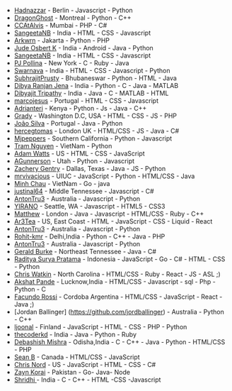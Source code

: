 ﻿- [Hadnazzar](https://github.com/hadnazzar) - Berlin - Javascript - Python
- [DragonGhost](https://github.com/DragonGhost7) - Montreal - Python - C++
- [CCAtAlvis](https://github.com/CCAtAlvis) - Mumbai - PHP - C#
- [SangeetaNB](https://github.com/SangeetaNB) - India - HTML - CSS - Javascript
- [Arkwrn](https://github.com/arkwrn) - Jakarta - Python - PHP
- [Jude Osbert K](https://github.com/judeosbert) - India - Android - Java - Python
- [SangeetaNB](https://github.com/SangeetaNB) - India - HTML - CSS - Javascript
- [PJ Pollina](https://github.com/pjpollina) - New York - C - Ruby - Java
- [Swarnava](https://github.com/swarnava) - India - HTML - CSS - Javascript - Python
- [SubhrajitPrusty](https://github.com/SubhrajitPrusty) - Bhubaneswar - Python - HTML - Java
- [Dibya Ranjan Jena](https://github.com/dibyasonu/) - India - Python - C - Java - MATLAB
- [Dibyajit Tripathy](https://github.com/Dibyajitdj/) - India - Java - C - MATLAB - HTML
- [marcojesus](https://github.com/marcojesus) - Portugal - HTML - CSS - Javascript
- [Adrianteri](https://github.com/Adrianteri) - Kenya - Python - Js - Java - C++
- [Grady](https://github.com/gradyhouston) - Washington D.C, USA - HTML - CSS - JS - PHP
- [João Silva](https://github.com/l32355) - Portugal - Java - Python
- [hercegtomas](https://github.com/hercegtomas) - London UK - HTML/CSS - JS - Java - C# 
- [Mjpeppers](https://github.com/McGdevfunk824) - Southern California - Python - Javascript
- [Tram Nguyen](https://github.com/nthtram) - VietNam - Python
- [Adam Watts](https://github.com/AdamWatts) - US - HTML - CSS - JavaScript
- [AGunnerson](https://github.com/TheGunder) - Utah - Python - Javascript
- [Zachery Gentry](https://github.com/zacherygentry) - Dallas, Texas - Java - JS - Python
- [mrvivacious](https://github.com/mrvivacious) - UIUC - JavaScript - Python - HTML/CSS - Java
- [Minh Chau](https://github.com/ctrongminh) - VietNam - Go - java
- [justinal64](https://github.com/justinal64) - Middle Tennessee - Javascript - C#
- [AntonTru3](https://github.com/AntonTru3) - Australia - Javascript - Python
- [YIRANO](https://github.com/yirano) - Seattle, WA - Javascript - HTML5 - CSS3
- [Matthew](https://github.com/TechDimension) - London - Java - Javascript - HTML/CSS - Ruby - C++
- [Ar3Tea](https://github.com/ar3tea) - US, East Coast - HTML - JavaScript - CSS - Liquid - React
- [AntonTru3](https://github.com/AntonTru3) - Australia - Javascript - Python
- [Rohit-kmr](https://github.com/Rohit-Kmr) - Delhi,India - Python - C++ - Java - PHP 
- [AntonTru3](https://github.com/AntonTru3) - Australia - Javascript - Python
- [Gerald Burke](https://gihub.com/geraldfingburke) - Northeast Tennessee - Java - C#
- [Raditya Surya Pratama](https://github.com/radityasurya) - Indonesia - JavaScript - Go - C# - HTML - CSS - Python
- [Chris Watkin](https://github.com/CQW-Code) - North Carolina - HTML/CSS - Ruby - React - JS - ASL ;)
- [Akshat Pande](https://github.com/akshat0047) - Lucknow,India - HTML/CSS - Javascript - sql - Php - Python - C
- [Facundo Rossi](https://github.com/FacuRossi) - Cordoba Argentina - HTML/CSS - JavaScript - React - Java  ;)
- [Jordan Ballinger] (https://github.com/jordballinger) - Australia - Python - C++
- [ljoonal](https://github.com/ljoonal) - Finland - JavaScript - HTML - CSS - PHP - Python
- [thecoderkd](https://github.com/thecoderkd) - India - Java - Python - Ruby
- [Debashish Mishra](https://github.com/Zanark) - Odisha,India - C - C++ - Java - Python - HTML/CSS - PHP 
- [Sean B](https://github.com/seanysean) - Canada - HTML/CSS - JavaScript
- [Chris Nord](https://github.com/pandabear41) - US - JavaScript - HTML - CSS - C#
- [Zayn Korai](https://github.com/zaynkorai) - Pakistan - Go- Java- Node
- [Shridhi ](https://github.com/aggarwal19) - India - C - C++ - HTML -CSS -Javascript
